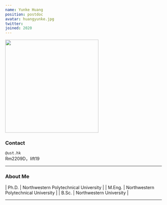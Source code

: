```yaml
---
name: Yunke Huang
position: postdoc
avatar: huangyunke.jpg
twitter:
joined: 2020
---
```


<img width="300" src="{{site.baseurl}}/images/people/{{page.avatar}}" data-action="zoom">

### Contact

<i class="fa fa-envelope-o"></i>  `@ust.hk`<br>
<i class="fa fa-building"></i> Rm2209D，lift19 <br>

<hr>

### About Me 

| Ph.D. | Northwestern Polytechnical University |
| M.Eng. | Northwestern Polytechnical University |
| B.Sc. | Northwestern University |

<hr>


